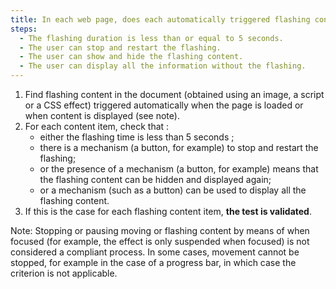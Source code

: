 ```yaml
---
title: In each web page, does each automatically triggered flashing content meet one of these conditions?
steps:
  - The flashing duration is less than or equal to 5 seconds.
  - The user can stop and restart the flashing.
  - The user can show and hide the flashing content.
  - The user can display all the information without the flashing.
---
```


1. Find flashing content in the document (obtained using an image, a script or a CSS effect) triggered automatically when the page is loaded or when content is displayed (see note).
2. For each content item, check that :
   - either the flashing time is less than 5 seconds ;
   - there is a mechanism (a button, for example) to stop and restart the flashing;
   - or the presence of a mechanism (a button, for example) means that the flashing content can be hidden and displayed again;
   - or a mechanism (such as a button) can be used to display all the flashing content.
3. If this is the case for each flashing content item, **the test is validated**.

Note: Stopping or pausing moving or flashing content by means of when focused (for example, the effect is only suspended when focused) is not considered a compliant process. In some cases, movement cannot be stopped, for example in the case of a progress bar, in which case the criterion is not applicable.
